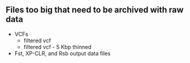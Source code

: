 ## Files too big that need to be archived with raw data
- VCFs
  - filtered vcf
  - filtered vcf - 5 Kbp thinned
- Fst, XP-CLR, and Rsb output data files
